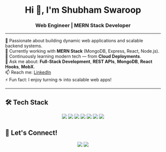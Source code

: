 <h1 align="center">Hi 👋, I'm Shubham Swaroop</h1>
<h3 align="center">Web Engineer | MERN Stack Developer</h3>

---

🌟 Passionate about building dynamic web applications and scalable backend systems.  
🔭 Currently working with **MERN Stack** (MongoDB, Express, React, Node.js).  
🌱 Continuously learning modern tech — from **Cloud Deployments**.  
💬 Ask me about: **Full-Stack Development**, **REST APIs**, **MongoDB**, **React Hooks**, **MobX**.  
📫 Reach me: [LinkedIn](https://www.linkedin.com/in/shubham-swaroop-bba883207/)  
⚡ Fun fact: I enjoy turning ☕ into scalable web apps!

---

## 🛠️ Tech Stack

<div align="center">
  
  <img src="https://img.shields.io/badge/React-20232A?style=for-the-badge&logo=react&logoColor=61DAFB" />
  <img src="https://img.shields.io/badge/Node.js-339933?style=for-the-badge&logo=nodedotjs&logoColor=white" />
  <img src="https://img.shields.io/badge/Express.js-000000?style=for-the-badge&logo=express&logoColor=white" />
  <img src="https://img.shields.io/badge/MongoDB-4EA94B?style=for-the-badge&logo=mongodb&logoColor=white" />
  <img src="https://img.shields.io/badge/JavaScript-F7DF1E?style=for-the-badge&logo=javascript&logoColor=black" />
  <img src="https://img.shields.io/badge/HTML5-E34F26?style=for-the-badge&logo=html5&logoColor=white" />
  <img src="https://img.shields.io/badge/CSS3-1572B6?style=for-the-badge&logo=css3&logoColor=white" />

</div>

## 🔗 Let's Connect!

<p align="center">
  <a href="https://www.linkedin.com/in/shubham-swaroop-bba883207/" target="_blank"><img src="https://img.shields.io/badge/-LinkedIn-0077B5?style=for-the-badge&logo=linkedin&logoColor=white" /></a>
  <a href="mailto:swaroopshubh@gmail.com"><img src="https://img.shields.io/badge/-Gmail-D14836?style=for-the-badge&logo=gmail&logoColor=white" /></a>
</p>
